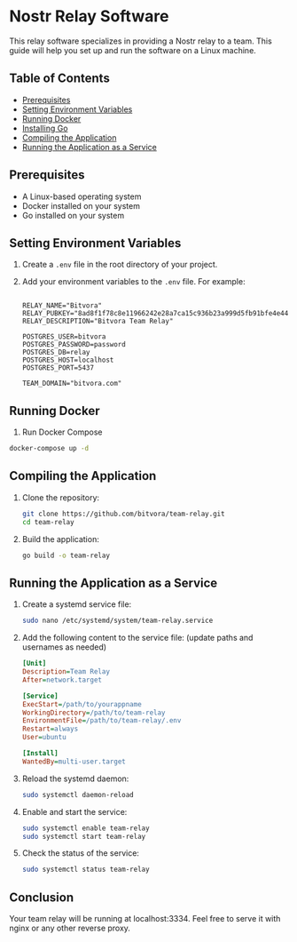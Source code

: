 # Nostr Relay Software

This relay software specializes in providing a Nostr relay to a team. This guide will help you set up and run the software on a Linux machine.

## Table of Contents

- [Prerequisites](#prerequisites)
- [Setting Environment Variables](#setting-environment-variables)
- [Running Docker](#running-docker)
- [Installing Go](#installing-go)
- [Compiling the Application](#compiling-the-application)
- [Running the Application as a Service](#running-the-application-as-a-service)

## Prerequisites

- A Linux-based operating system
- Docker installed on your system
- Go installed on your system

## Setting Environment Variables

1.  Create a `.env` file in the root directory of your project.

2.  Add your environment variables to the `.env` file. For example:

    ```env

    RELAY_NAME="Bitvora"
    RELAY_PUBKEY="8ad8f1f78c8e11966242e28a7ca15c936b23a999d5fb91bfe4e4472e2d6eaf55"
    RELAY_DESCRIPTION="Bitvora Team Relay"

    POSTGRES_USER=bitvora
    POSTGRES_PASSWORD=password
    POSTGRES_DB=relay
    POSTGRES_HOST=localhost
    POSTGRES_PORT=5437

    TEAM_DOMAIN="bitvora.com"

    ```

## Running Docker

1. Run Docker Compose

```bash
docker-compose up -d
```

## Compiling the Application

1. Clone the repository:

   ```bash
   git clone https://github.com/bitvora/team-relay.git
   cd team-relay
   ```

2. Build the application:

   ```bash
   go build -o team-relay
   ```

## Running the Application as a Service

1. Create a systemd service file:

   ```bash
   sudo nano /etc/systemd/system/team-relay.service
   ```

2. Add the following content to the service file: (update paths and usernames as needed)

   ```ini
   [Unit]
   Description=Team Relay
   After=network.target

   [Service]
   ExecStart=/path/to/yourappname
   WorkingDirectory=/path/to/team-relay
   EnvironmentFile=/path/to/team-relay/.env
   Restart=always
   User=ubuntu

   [Install]
   WantedBy=multi-user.target
   ```

3. Reload the systemd daemon:

   ```bash
   sudo systemctl daemon-reload
   ```

4. Enable and start the service:

   ```bash
   sudo systemctl enable team-relay
   sudo systemctl start team-relay
   ```

5. Check the status of the service:

   ```bash
   sudo systemctl status team-relay
   ```

## Conclusion

Your team relay will be running at localhost:3334. Feel free to serve it with nginx or any other reverse proxy.

